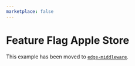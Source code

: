 ```yaml
---
marketplace: false
---
```


# Feature Flag Apple Store

This example has been moved to [`edge-middleware`](/edge-middleware/feature-flag-apple-store).
